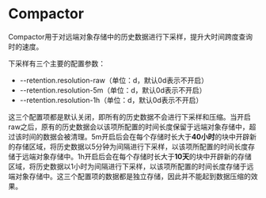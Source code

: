# Compactor

Compactor用于对远端对象存储中的历史数据进行下采样，提升大时间跨度查询时的速度。

下采样有三个主要的配置参数：

* --retention.resolution-raw（单位：d，默认0d表示不开启）
* --retention.resolution-5m（单位：d，默认0d表示不开启）
* --retention.resolution-1h（单位：d，默认0d表示不开启）

这三个配置项都是默认关闭，即所有的历史数据不会进行下采样和压缩。当开启raw之后，原有的历史数据会以该项所配置的时间长度保留于远端对象存储中，超过该时间的数据会被清理。5m开启后会在每个存储时长大于**40小时**的块中开辟新的存储区域，将历史数据以5分钟为间隔进行下采样，以该项所配置的时间长度存储于远端对象存储中。1h开启后会在每个存储时长大于**10天**的块中开辟新的存储区域，将历史数据以1小时为间隔进行下采样，以该项所配置的时间长度存储于远端对象存储中。这三个配置项的数据都是独立存储，因此并不能起到数据压缩的效果。

